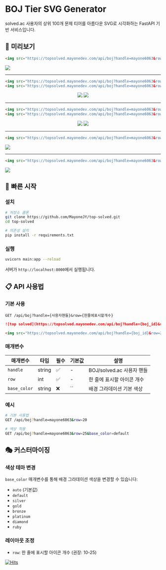 # BOJ Tier SVG Generator

solved.ac 사용자의 상위 100개 문제 티어를 아름다운 SVG로 시각화하는 FastAPI 기반 서비스입니다.

## 🎨 미리보기

```html
<img src="https://topsolved.mayonedev.com/api/boj?handle=mayone6063&row=25&base_color=default">
```

<img src="https://topsolved.mayonedev.com/api/boj?handle=mayone6063&row=25&base_color=default">

---

```html
<img src="https://topsolved.mayonedev.com/api/boj?handle=mayone6063&row=10&base_color=bronze">
<img src="https://topsolved.mayonedev.com/api/boj?handle=mayone6063&row=10&base_color=silver">
```

<p align="center">
<img src="https://topsolved.mayonedev.com/api/boj?handle=mayone6063&row=10&base_color=bronze">
<img src="https://topsolved.mayonedev.com/api/boj?handle=mayone6063&row=10&base_color=silver">
</p>

---

```html
<img src="https://topsolved.mayonedev.com/api/boj?handle=mayone6063&row=10&base_color=gold">
<img src="https://topsolved.mayonedev.com/api/boj?handle=mayone6063&row=10&base_color=platinum">
```

<p align="center">
<img src="https://topsolved.mayonedev.com/api/boj?handle=mayone6063&row=10&base_color=gold">
<img src="https://topsolved.mayonedev.com/api/boj?handle=mayone6063&row=10&base_color=platinum">
</p>

---

```html
<img src="https://topsolved.mayonedev.com/api/boj?handle=mayone6063&row=25&base_color=diamond">
```

<img src="https://topsolved.mayonedev.com/api/boj?handle=mayone6063&row=25&base_color=diamond">

---

```html
<img src="https://topsolved.mayonedev.com/api/boj?handle=mayone6063&row=25&base_color=ruby">
```

<img src="https://topsolved.mayonedev.com/api/boj?handle=mayone6063&row=25&base_color=ruby">

## 🚀 빠른 시작

### 설치

```bash
# 저장소 클론
git clone https://github.com/MayoneJY/top-solved.git
cd top-solved

# 의존성 설치
pip install -r requirements.txt
```

### 실행

```bash
uvicorn main:app --reload
```

서버가 `http://localhost:8000`에서 실행됩니다.

## 📋 API 사용법

### 기본 사용

```
GET /api/boj?handle={사용자핸들}&row={한줄에표시할개수}
```
```md
![top solved](https://topsolved.mayonedev.com/api/boj?handle={boj_id}&row=25)
```
```html
<img src="https://topsolved.mayonedev.com/api/boj?handle={boj_id}&row=25">
```


### 매개변수

| 매개변수 | 타입 | 필수 | 기본값 | 설명 |
|---------|------|------|--------|------|
| `handle` | string | ✅ | - | BOJ/solved.ac 사용자 핸들 |
| `row` | int | ✅ | - | 한 줄에 표시할 아이콘 개수 |
| `base_color` | string | ❌ | `` | 배경 그라데이션 기본 색상 |

### 예시

```bash
# 기본 사용법
GET /api/boj?handle=mayone6063&row=20

# 색상 적용
GET /api/boj?handle=mayone6063&row=25&base_color=default
```

## 🎭 커스터마이징

### 색상 테마 변경

`base_color` 매개변수를 통해 배경 그라데이션 색상을 변경할 수 있습니다:

- `auto` (기본값)
- `default`
- `silver`
- `gold`
- `bronze`
- `platinum`
- `diamond`
- `ruby`

### 레이아웃 조정

- `row`: 한 줄에 표시할 아이콘 개수 (권장: 10-25)

[![Hits](https://hitmeup-backend-593087166771.asia-northeast1.run.app/api/count/increment?url=https%3A%2F%2Fgithub.com%2FMayoneJY%2Ftop-solved&title=hits&title_bg=555555&count_bg=79c83d&edge_flat=false)](https://hitmeup-backend-593087166771.asia-northeast1.run.app)
